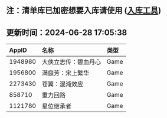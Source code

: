 ## 注：清单库已加密想要入库请使用 ([入库工具](https://github.com/BlankTMing/ManifestAutoUpdate/releases))

## 更新时间：2024-06-28 17:05:38
| AppID | 名称 | 类型  |
| :-------------------- | :----------------------------- | :----------- |
| 1948980 | 大侠立志传：碧血丹心| Game |
| 1956800 | 满庭芳：宋上繁华| Game |
| 2273430 | 苍翼：混沌效应| Game |
| 858710 | 重力回路| Game |
| 1121780 | 星位继承者| Game |
